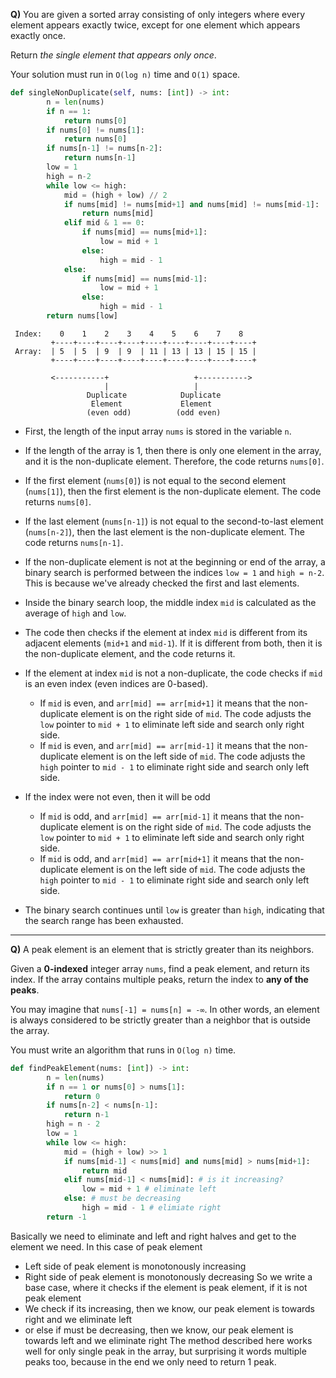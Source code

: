 **Q)** You are given a sorted array consisting of only integers where every element appears exactly twice, except for one element which appears exactly once.

Return _the single element that appears only once_.

Your solution must run in `O(log n)` time and `O(1)` space.

```python
def singleNonDuplicate(self, nums: [int]) -> int:
        n = len(nums)
        if n == 1:
            return nums[0]
        if nums[0] != nums[1]:
            return nums[0]
        if nums[n-1] != nums[n-2]:
            return nums[n-1]
        low = 1
        high = n-2
        while low <= high:
            mid = (high + low) // 2
            if nums[mid] != nums[mid+1] and nums[mid] != nums[mid-1]:
                return nums[mid]
            elif mid & 1 == 0:
                if nums[mid] == nums[mid+1]:
                    low = mid + 1
                else:
                    high = mid - 1
            else:
                if nums[mid] == nums[mid-1]:
                    low = mid + 1
                else:
                    high = mid - 1
        return nums[low]
```

```ascii
 Index:    0    1    2    3    4    5    6    7    8
         +----+----+----+----+----+----+----+----+----+
 Array:  | 5  | 5  | 9  | 9  | 11 | 13 | 13 | 15 | 15 |
         +----+----+----+----+----+----+----+----+----+
         
         <-----------+                   +----------->
		             |                   |
                 Duplicate            Duplicate
                  Element             Element
                 (even odd)          (odd even)
```
- First, the length of the input array `nums` is stored in the variable `n`.
    
- If the length of the array is 1, then there is only one element in the array, and it is the non-duplicate element. Therefore, the code returns `nums[0]`.
    
- If the first element (`nums[0]`) is not equal to the second element (`nums[1]`), then the first element is the non-duplicate element. The code returns `nums[0]`.
    
- If the last element (`nums[n-1]`) is not equal to the second-to-last element (`nums[n-2]`), then the last element is the non-duplicate element. The code returns `nums[n-1]`.
    
- If the non-duplicate element is not at the beginning or end of the array, a binary search is performed between the indices `low = 1` and `high = n-2`. This is because we've already checked the first and last elements.
    
- Inside the binary search loop, the middle index `mid` is calculated as the average of `high` and `low`.
    
- The code then checks if the element at index `mid` is different from its adjacent elements (`mid+1` and `mid-1`). If it is different from both, then it is the non-duplicate element, and the code returns it.
    
- If the element at index `mid` is not a non-duplicate, the code checks if `mid` is an even index (even indices are 0-based). 
	- If `mid` is even, and `arr[mid] == arr[mid+1]` it means that the non-duplicate element is on the right side of `mid`. The code adjusts the `low` pointer to `mid + 1` to eliminate left side and search only right side.
	- If `mid` is even, and `arr[mid] == arr[mid-1]` it means that the non-duplicate element is on the left side of `mid`. The code adjusts the `high` pointer to `mid - 1` to eliminate right side and search only left side.
    
- If the index were not even, then it will be odd
	- If `mid` is odd, and `arr[mid] == arr[mid-1]` it means that the non-duplicate element is on the right side of `mid`. The code adjusts the `low` pointer to `mid + 1` to eliminate left side and search only right side.
	- If `mid` is odd, and `arr[mid] == arr[mid+1]` it means that the non-duplicate element is on the left side of `mid`. The code adjusts the `high` pointer to `mid - 1` to eliminate right side and search only left side.
    
- The binary search continues until `low` is greater than `high`, indicating that the search range has been exhausted.

<hr>

**Q)** A peak element is an element that is strictly greater than its neighbors.

Given a **0-indexed** integer array `nums`, find a peak element, and return its index. If the array contains multiple peaks, return the index to **any of the peaks**.

You may imagine that `nums[-1] = nums[n] = -∞`. In other words, an element is always considered to be strictly greater than a neighbor that is outside the array.

You must write an algorithm that runs in `O(log n)` time.

```python
def findPeakElement(nums: [int]) -> int:
        n = len(nums)
        if n == 1 or nums[0] > nums[1]:
            return 0
        if nums[n-2] < nums[n-1]:
            return n-1
        high = n - 2
        low = 1
        while low <= high:
            mid = (high + low) >> 1
            if nums[mid-1] < nums[mid] and nums[mid] > nums[mid+1]:
                return mid
            elif nums[mid-1] < nums[mid]: # is it increasing?
                low = mid + 1 # eliminate left
            else: # must be decreasing
                high = mid - 1 # elimiate right
        return -1
```

Basically we need to eliminate and left and right halves and get to the element we need.
In this case of peak element
- Left side of peak element is monotonously increasing
- Right side of peak element is monotonously decreasing
So we write a base case, where it checks if the element is peak element, if it is not peak element
- We check if its increasing, then we know, our peak element is towards right and we eliminate left
- or else if must be decreasing, then we know, our peak element is towards left and we eliminate right
The method described here works well for only single peak in the array, but surprising it words multiple peaks too, because in the end we only need to return 1 peak.
